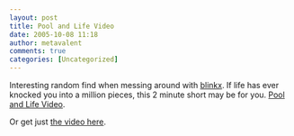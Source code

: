 ```yaml
---
layout: post
title: Pool and Life Video
date: 2005-10-08 11:18
author: metavalent
comments: true
categories: [Uncategorized]
---
```

Interesting random find when messing around with <a href="http://www.blinkx.tv/">blinkx</a>. If life has ever knocked you into a million pieces, this 2 minute short may be for you. <a href="http://agypsykiss.typepad.com/a_gypsys_kiss/2005/01/pool_and_life_v.html">Pool and Life Video</a>.

Or get just <a href="http://awebcamdarkly.com/video/PoolandLife.wmv">the video here</a>.
